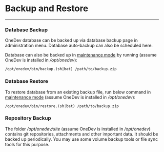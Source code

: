 # Backup and Restore
------

### Database Backup

OneDev database can be backed up via database backup page in administration menu. Database auto-backup can also be scheduled here.

Database can also be backed up in [maintenance mode](maintenance-mode.md) by running (assume OneDev is installed in _/opt/onedev_):
```
/opt/onedev/bin/backup.(sh|bat) /path/to/backup.zip
```

### Database Restore

To restore database from an existing backup file, run below command in [maintenance mode](maintenance-mode.md) (assume OneDev is installed in _/opt/onedev_):
```
/opt/onedev/bin/restore.(sh|bat) /path/to/backup.zip
```

### Repository Backup

The folder _/opt/onedev/site_ (assume OneDev is installed in _/opt/onedev_) contains git repositories, attachments and other important data. It should be backed up periodically. You may use some volume backup tools or file sync tools for this purpose.